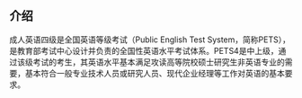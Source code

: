 
## 介绍
成人英语四级是全国英语等级考试（Public English Test System，简称PETS），是教育部考试中心设计并负责的全国性英语水平考试体系。PETS4是中上级，通过该级考试的考生，其英语水平基本满足攻读高等院校硕士研究生非英语专业的需要，基本符合一般专业技术人员或研究人员、现代企业经理等工作对英语的基本要求。
